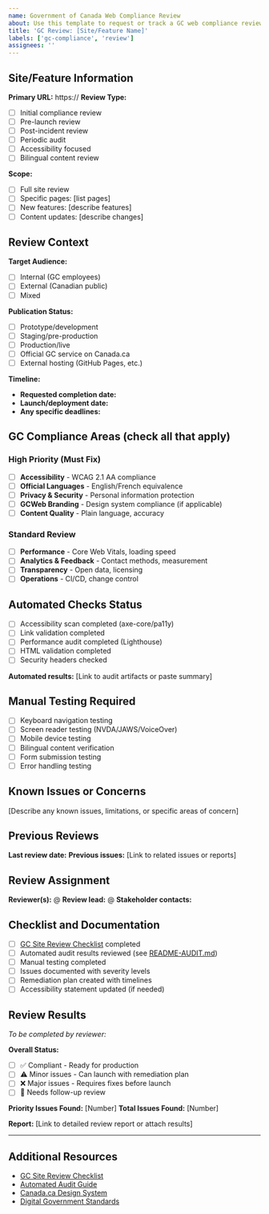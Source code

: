 ```yaml
---
name: Government of Canada Web Compliance Review
about: Use this template to request or track a GC web compliance review
title: 'GC Review: [Site/Feature Name]'
labels: ['gc-compliance', 'review']
assignees: ''
---
```


## Site/Feature Information

**Primary URL:** https://
**Review Type:** 
- [ ] Initial compliance review
- [ ] Pre-launch review  
- [ ] Post-incident review
- [ ] Periodic audit
- [ ] Accessibility focused
- [ ] Bilingual content review

**Scope:**
- [ ] Full site review
- [ ] Specific pages: [list pages]
- [ ] New features: [describe features]
- [ ] Content updates: [describe changes]

## Review Context

**Target Audience:** 
- [ ] Internal (GC employees)
- [ ] External (Canadian public)
- [ ] Mixed

**Publication Status:**
- [ ] Prototype/development
- [ ] Staging/pre-production
- [ ] Production/live
- [ ] Official GC service on Canada.ca
- [ ] External hosting (GitHub Pages, etc.)

**Timeline:**
- **Requested completion date:** 
- **Launch/deployment date:** 
- **Any specific deadlines:** 

## GC Compliance Areas (check all that apply)

### High Priority (Must Fix)
- [ ] **Accessibility** - WCAG 2.1 AA compliance
- [ ] **Official Languages** - English/French equivalence  
- [ ] **Privacy & Security** - Personal information protection
- [ ] **GCWeb Branding** - Design system compliance (if applicable)
- [ ] **Content Quality** - Plain language, accuracy

### Standard Review
- [ ] **Performance** - Core Web Vitals, loading speed
- [ ] **Analytics & Feedback** - Contact methods, measurement
- [ ] **Transparency** - Open data, licensing
- [ ] **Operations** - CI/CD, change control

## Automated Checks Status

- [ ] Accessibility scan completed (axe-core/pa11y)
- [ ] Link validation completed
- [ ] Performance audit completed (Lighthouse)
- [ ] HTML validation completed
- [ ] Security headers checked

**Automated results:** [Link to audit artifacts or paste summary]

## Manual Testing Required

- [ ] Keyboard navigation testing
- [ ] Screen reader testing (NVDA/JAWS/VoiceOver)
- [ ] Mobile device testing
- [ ] Bilingual content verification
- [ ] Form submission testing
- [ ] Error handling testing

## Known Issues or Concerns

[Describe any known issues, limitations, or specific areas of concern]

## Previous Reviews

**Last review date:** 
**Previous issues:** [Link to related issues or reports]

## Review Assignment

**Reviewer(s):** @
**Review lead:** @
**Stakeholder contacts:** 

## Checklist and Documentation

- [ ] [GC Site Review Checklist](./docs/gc-site-review-checklist.md) completed
- [ ] Automated audit results reviewed (see [README-AUDIT.md](./docs/README-AUDIT.md))
- [ ] Manual testing completed
- [ ] Issues documented with severity levels
- [ ] Remediation plan created with timelines
- [ ] Accessibility statement updated (if needed)

## Review Results

_To be completed by reviewer:_

**Overall Status:**
- [ ] ✅ Compliant - Ready for production
- [ ] ⚠️ Minor issues - Can launch with remediation plan
- [ ] ❌ Major issues - Requires fixes before launch
- [ ] 🔄 Needs follow-up review

**Priority Issues Found:** [Number]
**Total Issues Found:** [Number]

**Report:** [Link to detailed review report or attach results]

---

## Additional Resources

- [GC Site Review Checklist](./docs/gc-site-review-checklist.md)
- [Automated Audit Guide](./docs/README-AUDIT.md) 
- [Canada.ca Design System](https://design.canada.ca/)
- [Digital Government Standards](https://www.canada.ca/en/government/system/digital-government/government-canada-digital-standards.html)